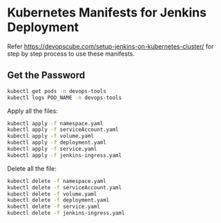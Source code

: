 # Kubernetes Manifests for Jenkins Deployment

Refer https://devopscube.com/setup-jenkins-on-kubernetes-cluster/ for step by step process to use these manifests.

## Get the Password

```bash
kubectl get pods -n devops-tools
kubectl logs POD_NAME -n devops-tools

```

Apply all the files:

```bash
kubectl apply -f namespace.yaml
kubectl apply -f serviceAccount.yaml
kubectl apply -f volume.yaml
kubectl apply -f deployment.yaml
kubectl apply -f service.yaml
kubectl apply -f jenkins-ingress.yaml

```

Delete all the file:

```bash
kubectl delete -f namespace.yaml
kubectl delete -f serviceAccount.yaml
kubectl delete -f volume.yaml
kubectl delete -f deployment.yaml
kubectl delete -f service.yaml
kubectl delete -f jenkins-ingress.yaml

```
